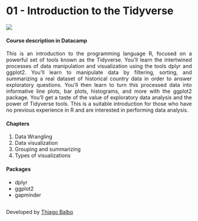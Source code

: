 # 01 - Introduction to the Tidyverse

![](https://www.datacamp.com/datacamp.png?v=20102020)

#### Course description in Datacamp

<div align="justify">This is an introduction to the programming language R, focused on a powerful set of tools known as the Tidyverse. 
You'll learn the intertwined processes of data manipulation and visualization using the tools dplyr and ggplot2. You'll learn to manipulate data by filtering, sorting, 
and summarizing a real dataset of historical country data in order to answer exploratory questions. You'll then learn to turn this processed data into informative line plots, 
bar plots, histograms, and more with the ggplot2 package. You’ll get a taste of the value of exploratory data analysis and the power of Tidyverse tools. This is a 
suitable introduction for those who have no previous experience in R and are interested in performing data analysis.</div>

#### Chapters

1. Data Wrangling 
2. Data visualization 
3. Grouping and summarizing 
4. Types of visualizations 

#### Packages

- dplyr
- ggplot2
- gapminder

##

Developed by [Thiago Balbo](https://github.com/ThiagoBalbo16)
